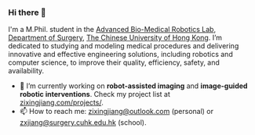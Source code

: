 ### Hi there 👋

<!--
**zixingjiang/zixingjiang** is a ✨ _special_ ✨ repository because its `README.md` (this file) appears on your GitHub profile.

Here are some ideas to get you started:

- 🔭 I’m currently working on ...
- 🌱 I’m currently learning ...
- 👯 I’m looking to collaborate on ...
- 🤔 I’m looking for help with ...
- 💬 Ask me about ...
- 📫 How to reach me: ...
- 😄 Pronouns: ...
- ⚡ Fun fact: ...
-->

I'm a M.Phil. student in the [Advanced Bio-Medical Robotics Lab](https://research.surgery.cuhk.edu.hk/lizhengrobotics/), [Department of Surgery](https://www.surgery.cuhk.edu.hk/), [The Chinese University of Hong Kong](https://www.cuhk.edu.hk/english/index.html). I’m dedicated to studying and modeling medical procedures and delivering innovative and effective engineering solutions, including robotics and computer science, to improve their quality, efficiency, safety, and availability.

- 🔭 I’m currently working on **robot-assisted imaging** and **image-guided robotic interventions**. Check my project list at [zixingjiang.com/projects/](https://www.zixingjiang.com/projects).
- 📫 How to reach me: zixingjiang@outlook.com (personal) or zxjiang@surgery.cuhk.edu.hk (school).
